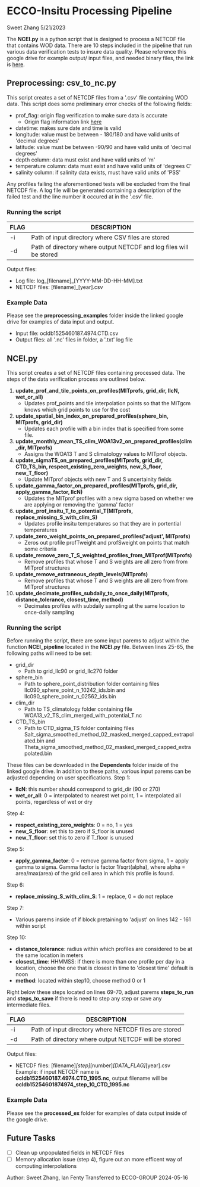 # ECCO-Insitu Processing Pipeline
Sweet Zhang 5/21/2023

The **NCEI.py** is a python script that is designed to process a NETCDF file that contains WOD data. There are 10 steps included in the pipeline that run various data verification tests to insure data quality. Please reference this google drive for example output/ input files, and needed binary files, the link is [here](https://drive.google.com/drive/folders/17h0qMS7vVimet8FXieGP1mWhnqnY0ljr?usp=sharing).

## Preprocessing: csv_to_nc.py
This script creates a set of NETCDF files from a '.csv' file containing WOD data. This script does some preliminary error checks of the following fields: 
- prof_flag: origin flag verification to make sure data is accurate
  - Origin flag information link [here](https://www.nodc.noaa.gov/OC5/WOD/CODES/s_96_origflagset.html)
- datetime: makes sure date and time is valid
- longitude: value must be between - 180/180 and have valid units of 'decimal degrees'
- latitude: value must be between -90/90 and have valid units of 'decimal degrees'
- depth column: data must exist and have valid units of 'm'
- temperature column: data must exist and have valid units of 'degrees C'
- salinity column: if salinity data exists, must have valid units of 'PSS'

Any profiles failing the aforementioned tests will be excluded from the final NETCDF file. A log file will be generated containing a description of the failed test and the line number it occured at in the '.csv' file.

### Running the script
FLAG          | DESCRIPTION
------------- | -------------
-i            | Path of input directory where CSV files are stored
-d            | Path of directory where output NETCDF and log files will be stored

Output files: 
- Log file: log_[filename]_[YYYY-MM-DD-HH-MM].txt
- NETCDF files: [filename]_[year].csv

### Example Data
Please see the **preprocessing_examples** folder inside the linked google drive for examples of data input and output.
- Input file: ocldb1525460187.4974.CTD.csv 
- Output files: all '.nc' files in folder, a '.txt' log file

## NCEI.py
This script creates a set of NETCDF files containing processed data. The steps of the data verification process are outlined below.
1. **update_prof_and_tile_points_on_profiles(MITprofs, grid_dir, llcN, wet_or_all)**
   - Updates prof_points and tile interpolation points so that the MITgcm knows which grid points to use for the cost 
2. **update_spatial_bin_index_on_prepared_profiles(sphere_bin, MITprofs, grid_dir)**
   - Updates each profile with a bin index that is specified from some file.
3. **update_monthly_mean_TS_clim_WOA13v2_on_prepared_profiles(clim_dir, MITprofs)**
   - Assigns the WOA13 T and S climatology values to MITprof objects. 
4. **update_sigmaTS_on_prepared_profiles(MITprofs, grid_dir, CTD_TS_bin, respect_existing_zero_weights, new_S_floor, new_T_floor)**
   - Update MITprof objects with new T and S uncertainity fields
5. **update_gamma_factor_on_prepared_profiles(MITprofs, grid_dir, apply_gamma_factor, llcN)**
   - Updates the MITprof profiles with a new sigma based on whether we are applying or removing the 'gamma' factor
6. **update_prof_insitu_T_to_potential_T(MITprofs, replace_missing_S_with_clim_S)**
    - Updates profile insitu temperatures so that they are in portential temperatures
7. **update_zero_weight_points_on_prepared_profiles('adjust', MITprofs)**
    - Zeros out profile profTweight and profSweight on points that match some criteria 
8. **update_remove_zero_T_S_weighted_profiles_from_MITprof(MITprofs)**
    - Remove profiles that whose T and S weights are all zero from from MITprof structures
9. **update_remove_extraneous_depth_levels(MITprofs)**
    - Remove profiles that whose T and S weights are all zero from from MITprof structures
10. **update_decimate_profiles_subdaily_to_once_daily(MITprofs, distance_tolerance, closest_time, method)**
    - Decimates profiles with subdaily sampling at the same location to once-daily sampling

### Running the script
Before running the script, there are some input parems to adjust within the function **NCEI_pipeline** located in the **NCEI.py** file. Between lines 25-65, the following paths will need to be set:
- grid_dir
  - Path to grid_llc90 or grid_llc270 folder
- sphere_bin
  - Path to sphere_point_distribution folder containing files llc090_sphere_point_n_10242_ids.bin and llc090_sphere_point_n_02562_ids.bin
- clim_dir
  - Path to TS_climatology folder containing file WOA13_v2_TS_clim_merged_with_potential_T.nc
- CTD_TS_bin
  - Path to CTD_sigma_TS folder containing files Salt_sigma_smoothed_method_02_masked_merged_capped_extrapolated.bin and Theta_sigma_smoothed_method_02_masked_merged_capped_extrapolated.bin

These files can be downloaded in the **Dependents** folder inside of the linked google drive. In addition to these paths, various input parems can be adjusted depending on user specifications.
Step 1:
  - **llcN**: this number should correspond to grid_dir (90 or 270)
  - **wet_or_all**: 0 = interpolated to nearest wet point, 1 = interpolated all points, regardless of wet or dry
    
Step 4: 
  - **respect_existing_zero_weights**: 0 = no, 1 = yes
  - **new_S_floor**: set this to zero if S_floor is unused 
  - **new_T_floor**: set this to zero if T_floor is unused

Step 5:
  - **apply_gamma_factor**: 0 = remove gamma factor from sigma, 1 = apply gamma to sigma. Gamma factor is factor 1/sqrt(alpha), where alpha = area/max(area) of the grid cell area in which this profile is found.

Step 6:
  - **replace_missing_S_with_clim_S**: 1 = replace, 0 = do not replace

Step 7:
  - Various parems inside of if block pretaining to 'adjust' on lines 142 - 161 within script

Step 10:
  - **distance_tolerance**: radius within which profiles are considered to be at the same location in meters
  - **closest_time**: HHMMSS: if there is more than one profile per day in a location, choose the one that is closest in time to 'closest time' default is noon 
  - **method**: located within step10, choose method 0 or 1

Right below these steps located on lines 69-70, adjust parems **steps_to_run** and **steps_to_save** if there is need to step any step or save any intermediate files. 

FLAG          | DESCRIPTION
------------- | -------------
-i            | Path of input directory where NETCDF files are stored
-d            | Path of directory where output NETCDF will be stored

Output files: 
- NETCDF files: [filename]_[step]_[number]_[DATA_FLAG]_[year].csv
Example: if input NETCDF name is **ocldb1525460187.4974.CTD_1995.nc**, output filename will be **ocldb15254601874974_step_10_CTD_1995.nc**

### Example Data
Please see the **processed_ex** folder for examples of data output inside of the google drive. 

## Future Tasks
- [ ] Clean up unpopulated fields in NETCDF files
- [ ] Memory allocation issue (step 4), figure out an more efficent way of computing interpolations
      
Author: Sweet Zhang, Ian Fenty
Transferred to ECCO-GROUP 2024-05-16

